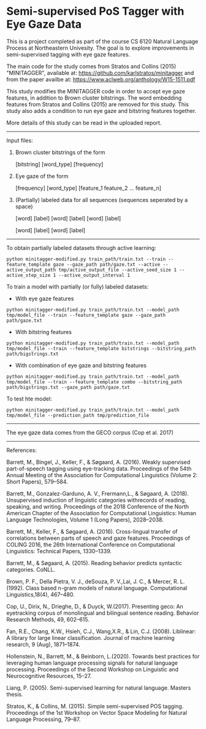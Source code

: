 # Semi-supervised PoS Tagger with Eye Gaze Data

This is a project completed as part of the course CS 6120 Natural Language Process at Northeastern Univesity. The goal is to explore improvements in semi-supervised tagging with eye gaze features. 

The main code for the study comes from Stratos and Collins (2015) "MINITAGGER", available at: https://github.com/karlstratos/minitagger and from the paper availbe at: https://www.aclweb.org/anthology/W15-1511.pdf

This study modifies the MINITAGGER code in order to accept eye gaze features, in addition to Brown cluster bitstrings. The word embedding features from Stratos and Collins (2015) are removed for this study. This study also adds a condition to run eye gaze and bitstring features together. 

More details of this study can be read in the uploaded report. 

----------
Input files:

1. Brown cluster bitstrings of the form

	[bitstring]		[word_type]		[frequency]

2. Eye gaze of the form

	[frequency] 	[word_type]		[feature_1 feature_2 ... feature_n]

3. (Partially) labeled data for all sequences (sequences seperated by a space)

	[word] [label]
	[word] [label]
	[word] [label]

	[word] [label]
	[word] [label]


----------
To obtain partially labeled datasets through active learning:

`python minitagger-modified.py train_path/train.txt --train --feature_template gaze --gaze_path path/gaze.txt --active --active_output_path tmp/active_output_file --active_seed_size 1 --active_step_size 1 --active_output_interval 1`

To train a model with partially (or fully) labeled datasets:

- With eye gaze features

`python minitagger-modified.py train_path/train.txt --model_path tmp/model_file --train --feature_template gaze --gaze_path path/gaze.txt`

- With bitstring features

`python minitagger-modified.py train_path/train.txt --model_path tmp/model_file --train --feature_template bitstrings --bitstring_path path/bigstrings.txt`

- With combination of eye gaze and bitstring features

`python minitagger-modified.py train_path/train.txt --model_path tmp/model_file --train --feature_template combo --bitstring_path path/bigstrings.txt --gaze_path path/gaze.txt`

	
To test hte model:

`python minitagger-modified.py train_path/train.txt --model_path tmp/model_file --prediction_path tmp/prediction_file`


----------
The eye gaze data comes from the GECO corpus (Cop et al. 2017)


----------
References:

Barrett, M., Bingel, J., Keller, F., & Søgaard, A. (2016). Weakly supervised part-of-speech tagging using eye-tracking data. Proceedings of the 54th Annual Meeting of the Association for Computational Linguistics (Volume 2: Short Papers), 579–584.

Barrett, M., Gonzalez-Garduno, A. V., Frermann,L., & Søgaard, A. (2018). Unsupervised induction of   linguistic categories withrecords of reading, speaking, and writing. Proceedings of the 2018 Conference  of the North American Chapter of the Association for Computational Linguistics: Human Language Technologies, Volume 1 (Long Papers), 2028–2038.

Barrett, M., Keller, F., & Søgaard, A. (2016). Cross-lingual transfer of correlations between parts of   speech and gaze features. Proceedings of COLING 2016, the 26th International Conference on Computational Linguistics: Technical Papers, 1330–1339.

Barrett, M., & Søgaard, A. (2015). Reading behavior predicts syntactic categories. CoNLL. 


Brown, P. F., Della Pietra, V. J., deSouza, P. V.,Lai, J. C., & Mercer, R. L. (1992). Class based n-gram models of natural language. Computational Linguistics,18(4), 467–480.


Cop, U., Dirix, N., Drieghe, D., & Duyck, W.(2017). Presenting geco: An eyetracking corpus of monolingual and bilingual sentence reading. Behavior Research Methods, 49, 602–615.

Fan, R.E., Chang, K.W., Hsieh, C.J., Wang,X.R., & Lin, C.J. (2008). Liblinear: A library for large linear classification. Journal of machine learning research, 9 (Aug), 1871–1874.

Hollenstein, N., Barrett, M., & Beinborn, L.(2020). Towards best practices for leveraging human language processing signals for natural language processing. Proceedings of the Second Workshop on Linguistic and Neurocognitive Resources, 15–27.

Liang, P. (2005). Semi-supervised learning for natural language. Masters thesis.

Stratos, K., & Collins, M. (2015). Simple semi-supervised POS tagging. Proceedings of the 1st Workshop on Vector Space Modeling for Natural Language Processing, 79–87.



